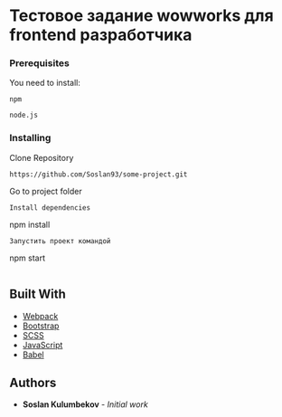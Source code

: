 # Тестовое задание wowworks для frontend разработчика
### Prerequisites

You need to install:

```
npm
```
```
node.js
```
### Installing

Clone Repository

```
https://github.com/Soslan93/some-project.git
```
Go to project folder
```
Install dependencies
```
npm install
```
Запустить проект командой
```
npm start
```
```

## Built With

* [Webpack](https://webpack.js.org/)
* [Bootstrap](https://getbootstrap.com/)
* [SCSS](https://sass-lang.com/)
* [JavaScript](https://www.javascript.com/)
* [Babel](https://babeljs.io/)
## Authors

* **Soslan Kulumbekov** - *Initial work*